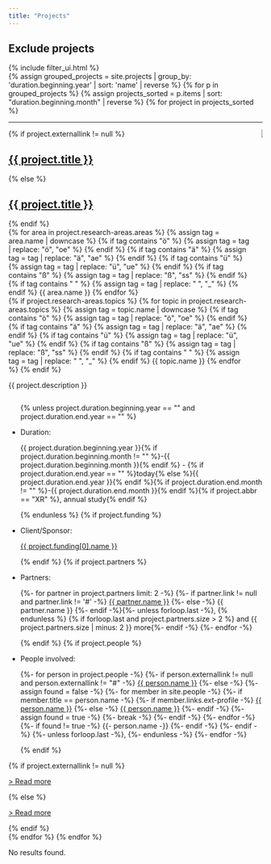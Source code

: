 ```yaml
---
title: "Projects"
---
```

<div>
    <!-- Filter interface -->
    <h2 class="title is-5">Exclude projects</h2>
    {% include filter_ui.html %}
    <!-- Project list -->
    <div id="project-list">
        <!-- Preparing. Grouping projects by year -->
        {% assign grouped_projects = site.projects | group_by: 'duration.beginning.year' | sort: 'name' | reverse %}
        {% for p in grouped_projects %}
            <!-- Sorting projects by month (reverse) -->
            {% assign projects_sorted = p.items | sort: "duration.beginning.month" | reverse %}
            {% for project in projects_sorted %}
                <div id="{{ project.nr }}" class="singleproject spaced">
                    <hr/>
                    <!-- First row of project info -->
                    <div class="columns">
                        <!-- 1st column: Basic info -->
                        <div class="column projectcontainer content-spaced">
                            {% if project.externallink != null %}
                                <h2 class="title is-5"><i class="fas fa-book-open"></i><a class="external" href="{{ project.externallink }}">{{ project.title }}</a></h2>
                            {% else %}
                                <h2 class="title is-5"><i class="fas fa-book-open"></i><a href="{{ project.url }}">{{ project.title }}</a></h2>
                            {% endif %}
                                <!-- Project tags (autogenerated IDs) -->
                                <div class="tags">
                                <!-- Areas -->
                                {% for area in project.research-areas.areas %}
                                    {% assign tag = area.name | downcase %}
                                    {% if tag contains "ö" %}
                                        {% assign tag = tag | replace: "ö", "oe" %}
                                    {% endif %}
                                    {% if tag contains "ä" %}
                                        {% assign tag = tag | replace: "ä", "ae" %}
                                    {% endif %}
                                    {% if tag contains "ü" %}
                                        {% assign tag = tag | replace: "ü", "ue" %}
                                    {% endif %}
                                    {% if tag contains "ß" %}
                                        {% assign tag = tag | replace: "ß", "ss" %}
                                    {% endif %}
                                    {% if tag contains " " %}
                                        {% assign tag = tag | replace: " ", "_" %}
                                    {% endif %}
                                    <span class="tag is-primary {{ tag }}">{{ area.name }}</span>
                                {% endfor %}<br/>
                                {% if project.research-areas.topics %}
                                    <!-- Topics -->
                                    {% for topic in project.research-areas.topics %}
                                        {% assign tag = topic.name | downcase %}
                                        {% if tag contains "ö" %}
                                            {% assign tag = tag | replace: "ö", "oe" %}
                                        {% endif %}
                                        {% if tag contains "ä" %}
                                            {% assign tag = tag | replace: "ä", "ae" %}
                                        {% endif %}
                                        {% if tag contains "ü" %}
                                            {% assign tag = tag | replace: "ü", "ue" %}
                                        {% endif %}
                                        {% if tag contains "ß" %}
                                            {% assign tag = tag | replace: "ß", "ss" %}
                                        {% endif %}
                                        {% if tag contains " " %}
                                            {% assign tag = tag | replace: " ", "_" %}
                                        {% endif %}
                                        <span class="tag is-primary is-light {{ tag }}">{{ topic.name }}</span>
                                    {% endfor %}
                                {% endif %}
                                </div>
                            <p>{{ project.description }}</p>
                        </div>
                        <!-- 2nd column: Logo (narrow column so it only takes up the space it needs) -->
                        <div class="column is-narrow">
                            <img class="image main-logo" src="{{ project.main-logo }}"/>
                        </div>
                    </div>
                    <!-- Second row of project info: Project facts (duration, funding, partners, people involved) -->
                    <div class="lists mobile">
                        <ul>
                            <!-- "Duration" (if month is given, add. If end year is not given (""), put "today", put annotation
                            "annual study" for XR project -->
                        {% unless project.duration.beginning.year == "" and project.duration.end.year == "" %}
                            <li class="duration"><p class="fact-title">Duration:</p><p class="fact">{{ project.duration.beginning.year }}{% if project.duration.beginning.month != "" %}-{{ project.duration.beginning.month }}{% endif %} - {% if project.duration.end.year == "" %}today{% else %}{{ project.duration.end.year }}{% endif %}{% if project.duration.end.month != "" %}-{{ project.duration.end.month }}{% endif %}{% if project.abbr == "XR" %}, <span class="annotation">annual study</span>{% endif %}</p></li>
                        {% endunless %}
                            <!-- "Funding" -->
                        {% if project.funding %}
                            <li class="funding"><p class="fact-title">Client/Sponsor:</p> 
                                <p class="fact"><a class="external" href="{{ project.funding[0].link }}">{{ project.funding[0].name }}</a></p>
                            </li>
                        {% endif %}
                            <!-- "Partners" -->
                        {% if project.partners %}
                            <li class="partners">
                            <p class="fact-title">Partners:&#32;</p>
                            <p class="fact">
                            {%- for partner in project.partners limit: 2 -%}
                                {%- if partner.link != null and partner.link != '#' -%}
                                <a class="external" href="{{ partner.link }}">{{ partner.name }}</a>
                                {%- else -%}
                                {{ partner.name }}
                                {%- endif -%}<!-- Add a comma after the added name if this is not the last iteration of the for loop, i.e. the last person in this project's partner list -->{%- unless forloop.last -%}, {% endunless %}
                                {% if forloop.last and project.partners.size > 2 %} and {{ project.partners.size | minus: 2 }} more{%- endif -%}
                            {%- endfor -%}
                            </p>
                            </li>
                        {% endif %}
                        <!-- "People involved" -->
                        {% if project.people %}
                            <li class="people-involved"><p class="fact-title">People involved:&#32;</p>
                            <p class="fact">
                                {%- for person in project.people -%}
                                    <!-- If an external link is provided in the project data, add the name with an external link -->
                                    {%- if person.externallink != null and person.externallink != "#" -%}
                                        <a class="external" href="{{ person.externallink }}">{{ person.name }}</a>
                                    {%- else -%} <!-- If no external link is given, the person in question is either a staff member or no further personal data can be provided -->
                                        <!-- Check if person's name can be found in collection 'people' -->
                                        {%- assign found = false -%}
                                        {%- for member in site.people -%}
                                            <!-- If the names match, add a link to the member's personal data -->
                                            {%- if member.title == person.name -%}
                                                <!-- If person's profile is external, insert external link, otherwise link profile normally -->
                                                {%- if member.links.ext-profile -%}
                                                    <a class="external" href="{{ member.links.ext-profile }}">{{ person.name }}</a>
                                                {%- else -%}
                                                    <a href="{{ member.url }}">{{ person.name }}</a>
                                                {%- endif -%}
                                                {%- assign found = true -%}
                                                <!-- Break to prevent further execution of the for loop if the according member has already been found -->
                                                {%- break -%}
                                            {%- endif -%}
                                        {%- endfor -%}
                                        <!-- If the person's name did not match any of the staff members, simply add the name in plain text -->
                                        {%- if found != true -%}
                                            {{- person.name -}}
                                        {%- endif -%}
                                    {%- endif -%}
                                    <!-- Add a comma after the added name if this is not the last iteration of the for loop, i.e. the last person in this project's person list -->
                                    {%- unless forloop.last -%},&#32;{%- endunless -%}
                                {%- endfor -%}
                                </p>
                            </li>
                        {% endif %}
                        </ul>
                    </div>
                <!-- "Read more" -->
                {% if project.externallink != null %}
                    <p><a class="readmore external" href="{{ project.externallink }}">> Read more</a></p>
                {% else %}
                    <p><a class="readmore" href="{{ project.url }}">> Read more</a></p>
                {% endif %}
                </div>
            {% endfor %}
        {% endfor %}
        <p id="noresults">No results found.</p>
    </div>
</div>
<script src="{{ site.baseurl }}/assets/js/filter.js"></script>
<script>
    // Hide certain filters based on whether or not the corresponding tags have actually been used in the
    // elements on this page 
    // Retrieve all project research areas and topics 
    {% assign used_tags = "" %}
    {% for project in site.projects %}
        {% for area in project.research-areas.areas %}
            {% assign tag = area.name | downcase %}
            {% if tag contains "ö" %}
                {% assign tag = tag | replace: "ö", "oe" %}
            {% endif %}
            {% if tag contains "ä" %}
                {% assign tag = tag | replace: "ä", "ae" %}
            {% endif %}
            {% if tag contains "ü" %}
                {% assign tag = tag | replace: "ü", "ue" %}
            {% endif %}
            {% if tag contains "ß" %}
                {% assign tag = tag | replace: "ß", "ss" %}
            {% endif %}
            {% if tag contains " " %}
                {% assign tag = tag | replace: " ", "_" %}
            {% endif %}
            {% assign used_tags = used_tags | append: tag | append: ";" %}
        {% endfor %}
        {% for topic in project.research-areas.topics %}
            {% assign tag = topic.name | downcase %}
            {% if tag contains "ö" %}
                {% assign tag = tag | replace: "ö", "oe" %}
            {% endif %}
            {% if tag contains "ä" %}
                {% assign tag = tag | replace: "ä", "ae" %}
            {% endif %}
            {% if tag contains "ü" %}
                {% assign tag = tag | replace: "ü", "ue" %}
            {% endif %}
            {% if tag contains "ß" %}
                {% assign tag = tag | replace: "ß", "ss" %}
            {% endif %}
            {% if tag contains " " %}
                {% assign tag = tag | replace: " ", "_" %}
            {% endif %}
            {% assign used_tags = used_tags | append: tag | append: ";" %}
        {% endfor %}
    {% endfor %}
    {% assign used_tags_arr = used_tags | split: ";" | uniq %}
    // Jsonify the result and save it in a JavaScript variable
    var used_tags_projects = {{ used_tags_arr | jsonify }};
    console.log(used_tags_projects);
    // Get all filters. Since filters are built from all available tags, their
    // IDs will represent a list of all possible tags.
    var all_boxes = document.getElementsByClassName("filter");
    // Prepare an array to store these tags
    var all_tags = [];
    // Iterate over filters and store their IDs in the array
    for (var boxnr = 0; boxnr < all_boxes.length; boxnr++) {
        all_tags.push(all_boxes[boxnr].id);
    }
    // Remove all tags but those that have acutally been used in this page's elements (projects) from the array
    var to_hide = all_tags.filter(function(element) {
        // Return elements that have not been found in the used tags array, which are those that were not used
        return used_tags_projects.indexOf(element) < 0;
    });
    // Iterate over filters to hide and all filters to match IDs
    for (var n = 0; n < to_hide.length; n++) {
        for (var m = 0; m < all_boxes.length; m++) {
            if (all_boxes[m].id == to_hide[n])
                // If IDs match, hide the filters's parent element which in this HTML structure is
                // the div holding the button or checkbox with its label. 
                // If for checkboxes only the box itself were hidden,
                // the label would remain visible.
                all_boxes[m].parentElement.style.display = 'none';
        }
    }
</script>